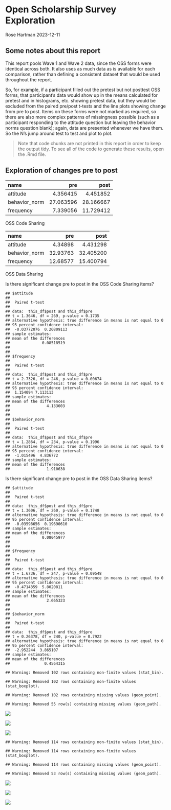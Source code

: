 Open Scholarship Survey Exploration
================
Rose Hartman
2023-12-11

## Some notes about this report

This report pools Wave 1 and Wave 2 data, since the OSS forms were
identical across both. It also uses as much data as is available for
each comparison, rather than defining a consistent dataset that would be
used throughout the report.

So, for example, if a participant filled out the pretest but not
posttest OSS forms, that participant’s data would show up in the means
calculated for pretest and in histograms, etc. showing pretest data, but
they would be excluded from the paired pre/post t-tests and the line
plots showing change from pre to post. Items on these forms were not
marked as required, so there are also more complex patterns of
missingness possible (such as a participant responding to the attitude
question but leaving the behavior norms question blank); again, data are
presented whenever we have them. So the N’s jump around test to test and
plot to plot.

> Note that code chunks are not printed in this report in order to keep
> the output tidy. To see all of the code to generate these results,
> open the .Rmd file.

## Exploration of changes pre to post

| name          |       pre |      post |
|:--------------|----------:|----------:|
| attitude      |  4.356415 |  4.451852 |
| behavior_norm | 27.063596 | 28.166667 |
| frequency     |  7.339056 | 11.729412 |

OSS Code Sharing

| name          |      pre |      post |
|:--------------|---------:|----------:|
| attitude      |  4.34898 |  4.431298 |
| behavior_norm | 32.93763 | 32.405200 |
| frequency     | 12.68577 | 15.400794 |

OSS Data Sharing

Is there significant change pre to post in the OSS Code Sharing items?

    ## $attitude
    ## 
    ##  Paired t-test
    ## 
    ## data:  this_df$post and this_df$pre
    ## t = 1.3646, df = 269, p-value = 0.1735
    ## alternative hypothesis: true difference in means is not equal to 0
    ## 95 percent confidence interval:
    ##  -0.03772076  0.20809113
    ## sample estimates:
    ## mean of the differences 
    ##              0.08518519 
    ## 
    ## 
    ## $frequency
    ## 
    ##  Paired t-test
    ## 
    ## data:  this_df$post and this_df$pre
    ## t = 2.7326, df = 246, p-value = 0.00674
    ## alternative hypothesis: true difference in means is not equal to 0
    ## 95 percent confidence interval:
    ##  1.154094 7.113113
    ## sample estimates:
    ## mean of the differences 
    ##                4.133603 
    ## 
    ## 
    ## $behavior_norm
    ## 
    ##  Paired t-test
    ## 
    ## data:  this_df$post and this_df$pre
    ## t = 1.2864, df = 234, p-value = 0.1996
    ## alternative hypothesis: true difference in means is not equal to 0
    ## 95 percent confidence interval:
    ##  -1.015496  4.836772
    ## sample estimates:
    ## mean of the differences 
    ##                1.910638

Is there significant change pre to post in the OSS Data Sharing items?

    ## $attitude
    ## 
    ##  Paired t-test
    ## 
    ## data:  this_df$post and this_df$pre
    ## t = 1.3606, df = 260, p-value = 0.1748
    ## alternative hypothesis: true difference in means is not equal to 0
    ## 95 percent confidence interval:
    ##  -0.03598656  0.19690610
    ## sample estimates:
    ## mean of the differences 
    ##              0.08045977 
    ## 
    ## 
    ## $frequency
    ## 
    ##  Paired t-test
    ## 
    ## data:  this_df$post and this_df$pre
    ## t = 1.6736, df = 247, p-value = 0.09548
    ## alternative hypothesis: true difference in means is not equal to 0
    ## 95 percent confidence interval:
    ##  -0.4714359  5.8020811
    ## sample estimates:
    ## mean of the differences 
    ##                2.665323 
    ## 
    ## 
    ## $behavior_norm
    ## 
    ##  Paired t-test
    ## 
    ## data:  this_df$post and this_df$pre
    ## t = 0.26378, df = 240, p-value = 0.7922
    ## alternative hypothesis: true difference in means is not equal to 0
    ## 95 percent confidence interval:
    ##  -2.952244  3.865107
    ## sample estimates:
    ## mean of the differences 
    ##               0.4564315

    ## Warning: Removed 102 rows containing non-finite values (stat_bin).

    ## Warning: Removed 102 rows containing non-finite values (stat_boxplot).

    ## Warning: Removed 102 rows containing missing values (geom_point).

    ## Warning: Removed 55 row(s) containing missing values (geom_path).

![](../figures/oss_data_sharing_hist.png)

![](../figures/oss_data_sharing_box.png)

![](../figures/oss_data_sharing_line.png)

    ## Warning: Removed 114 rows containing non-finite values (stat_bin).

    ## Warning: Removed 114 rows containing non-finite values (stat_boxplot).

    ## Warning: Removed 114 rows containing missing values (geom_point).

    ## Warning: Removed 53 row(s) containing missing values (geom_path).

![](../figures/oss_code_sharing_hist.png)

![](../figures/oss_code_sharing_box.png)

![](../figures/oss_code_sharing_line.png)
